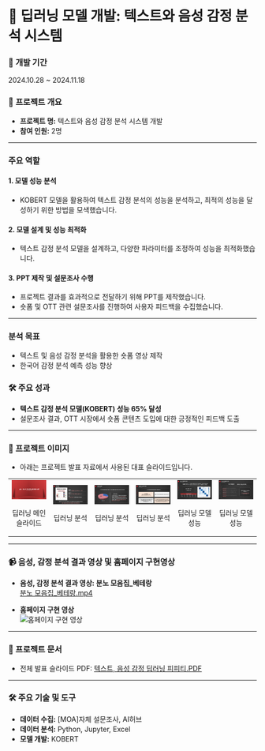 # 🤖 딥러닝 모델 개발: 텍스트와 음성 감정 분석 시스템

### 📅 **개발 기간**  
2024.10.28 ~ 2024.11.18

### 🌟 **프로젝트 개요**  
- **프로젝트 명:** 텍스트와 음성 감정 분석 시스템 개발  
- **참여 인원:** 2명  

---

### 주요 역할

#### 1. 모델 성능 분석  
- KOBERT 모델을 활용하여 텍스트 감정 분석의 성능을 분석하고, 최적의 성능을 달성하기 위한 방법을 모색했습니다.  

#### 2. 모델 설계 및 성능 최적화  
- 텍스트 감정 분석 모델을 설계하고, 다양한 파라미터를 조정하여 성능을 최적화했습니다.  

#### 3. PPT 제작 및 설문조사 수행  
- 프로젝트 결과를 효과적으로 전달하기 위해 PPT를 제작했습니다.  
- 숏폼 및 OTT 관련 설문조사를 진행하여 사용자 피드백을 수집했습니다.  

---

### 분석 목표  
- 텍스트 및 음성 감정 분석을 활용한 숏폼 영상 제작  
- 한국어 감정 분석 예측 성능 향상  

### 🛠 주요 성과  
- **텍스트 감정 분석 모델(KOBERT) 성능 65% 달성**  
- 설문조사 결과, OTT 시장에서 숏폼 콘텐츠 도입에 대한 긍정적인 피드백 도출  

---
### 🌟 프로젝트 이미지
- 아래는 프로젝트 발표 자료에서 사용된 대표 슬라이드입니다.
<table align="center">
  <tr>
    <td align="center">
      <img src="./딥러닝.png" alt="딥러닝 분석 슬라이드 1" width="400">
      <p>딥러닝 메인 슬라이드</p>
    </td>
    <td align="center">
      <img src="./딥러닝2.png" alt="딥러닝 분석 슬라이드 1" width="400">
      <p>딥러닝 분석 </p>
    </td>
    <td align="center">
      <img src="./딥러닝3.png" alt="딥러닝 분석 슬라이드 1" width="400">
      <p>딥러닝 분석 </p>
    </td>
    <td align="center">
      <img src="./딥러닝4.png" alt="딥러닝 분석 슬라이드 1" width="400">
      <p>딥러닝 분석 </p>
    </td>
    <td align="center">
      <img src="./딥러닝5.png" alt="딥러닝 분석 슬라이드 1" width="400">
      <p>딥러닝 모델 성능</p>
    </td>
    <td align="center">
      <img src="./딥러닝6.png" alt="딥러닝 분석 슬라이드 1" width="400">
      <p>딥러닝 모델 성능</p>
    </td>
  </tr>
</table>

---

### 📹 음성, 감정 분석 결과 영상 및 홈페이지 구현영상

- **음성, 감정 분석 결과 영상: 분노 모음집_베테랑**  
  [분노 모음집_베테랑.mp4](https://github.com/user-attachments/assets/e1e65a42-562e-40c1-9fbd-c9d177f22308)

- **홈페이지 구현 영상**  
  ![홈페이지 구현 영상](https://github.com/user-attachments/assets/c608ff57-ff15-4ea2-92a8-a4f0b1c18008)

---

### 🔗 프로젝트 문서
- 전체 발표 슬라이드 PDF: [텍스트, 음성 감정 딥러닝 피피티.PDF](./텍스트%2C%20음성%20감정%20딥러닝%20피피티.pdf)
---

### 🛠 주요 기술 및 도구
- **데이터 수집:** [MOA]자체 설문조사, AI허브  
- **데이터 분석:** Python, Jupyter, Excel
- **모델 개발:** KOBERT
